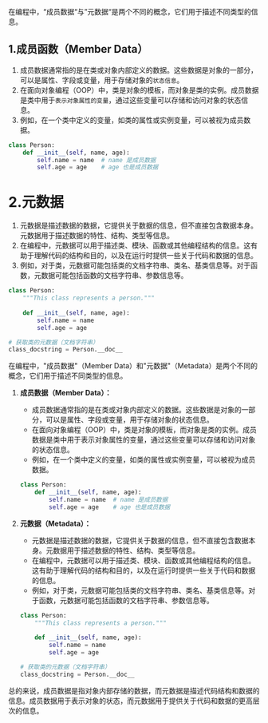 在编程中，“成员数据“与”元数据“是两个不同的概念，它们用于描述不同类型的信息。

## 1.成员函数（Member Data）
1. 成员数据通常指的是在类或对象内部定义的数据。这些数据是对象的一部分，可以是属性、字段或变量，用于存储对象的`状态信息`。
2. 在面向对象编程（OOP）中，类是对象的模板，而对象是类的实例。成员数据是类中用于`表示对象属性的变量`，通过这些变量可以存储和访问对象的状态信息。
3. 例如，在一个类中定义的变量，如类的属性或实例变量，可以被视为成员数据。
```python
class Person:
    def __init__(self, name, age):
        self.name = name  # name 是成员数据
        self.age = age    # age 也是成员数据

```

# 2.元数据
1. 元数据是描述数据的数据，它提供关于数据的信息，但不直接包含数据本身。元数据用于描述数据的特性、结构、类型等信息。
2. 在编程中，元数据可以用于描述类、模块、函数或其他编程结构的信息。这有助于理解代码的结构和目的，以及在运行时提供一些关于代码和数据的信息。
3. 例如，对于类，元数据可能包括类的文档字符串、类名、基类信息等。对于函数，元数据可能包括函数的文档字符串、参数信息等。
```python
class Person:
    """This class represents a person."""
    
    def __init__(self, name, age):
        self.name = name
        self.age = age

# 获取类的元数据（文档字符串）
class_docstring = Person.__doc__

```

在编程中，"成员数据"（Member Data）和"元数据"（Metadata）是两个不同的概念，它们用于描述不同类型的信息。

1. **成员数据（Member Data）：**
   - 成员数据通常指的是在类或对象内部定义的数据。这些数据是对象的一部分，可以是属性、字段或变量，用于存储对象的状态信息。
   - 在面向对象编程（OOP）中，类是对象的模板，而对象是类的实例。成员数据是类中用于表示对象属性的变量，通过这些变量可以存储和访问对象的状态信息。
   - 例如，在一个类中定义的变量，如类的属性或实例变量，可以被视为成员数据。

   ```python
   class Person:
       def __init__(self, name, age):
           self.name = name  # name 是成员数据
           self.age = age    # age 也是成员数据
   ```

2. **元数据（Metadata）：**
   - 元数据是描述数据的数据，它提供关于数据的信息，但不直接包含数据本身。元数据用于描述数据的特性、结构、类型等信息。
   - 在编程中，元数据可以用于描述类、模块、函数或其他编程结构的信息。这有助于理解代码的结构和目的，以及在运行时提供一些关于代码和数据的信息。
   - 例如，对于类，元数据可能包括类的文档字符串、类名、基类信息等。对于函数，元数据可能包括函数的文档字符串、参数信息等。

   ```python
   class Person:
       """This class represents a person."""
       
       def __init__(self, name, age):
           self.name = name
           self.age = age

   # 获取类的元数据（文档字符串）
   class_docstring = Person.__doc__
   ```

总的来说，成员数据是指对象内部存储的数据，而元数据是描述代码结构和数据的信息。成员数据用于表示对象的状态，而元数据用于提供关于代码和数据的更高层次的信息。


